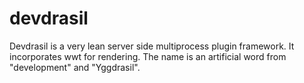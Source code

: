 # devdrasil
Devdrasil is a very lean server side multiprocess plugin framework. It incorporates wwt for rendering. The name is an artificial word from "development" and "Yggdrasil".